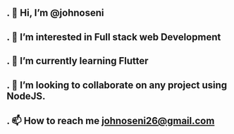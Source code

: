 ## . 👋 Hi, I’m @johnoseni
## . 👀 I’m interested in Full stack web Development
## . 🌱 I’m currently learning Flutter
## . 💞️ I’m looking to collaborate on any project using NodeJS.
## . 📫 How to reach me johnoseni26@gmail.com

<!--
**johnoseni1/johnoseni1** is a ✨ _special_ ✨ repository because its `README.md` (this file) appears on your GitHub profile.

Here are some ideas to get you started:

- 🔭 I’m currently working on ...
- 🌱 I’m currently learning ...
- 👯 I’m looking to collaborate on ...
- 🤔 I’m looking for help with ...
- 💬 Ask me about ...
- 📫 How to reach me: ...
- 😄 Pronouns: ...
- ⚡ Fun fact: ...
-->
